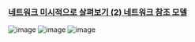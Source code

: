 ### [네트워크 미시적으로 살펴보기 (2) 네트워크 참조 모델](https://www.inflearn.com/courses/lecture?courseId=335940&unitId=261904)

![image](https://github.com/user-attachments/assets/a088ab0d-67c1-4122-bddf-e4a301900e28)
![image](https://github.com/user-attachments/assets/e615fc8e-747c-4a85-ab0c-3d67e6d0209f)
![image](https://github.com/user-attachments/assets/25e004c2-075f-4290-a073-5bcfce53bbab)
